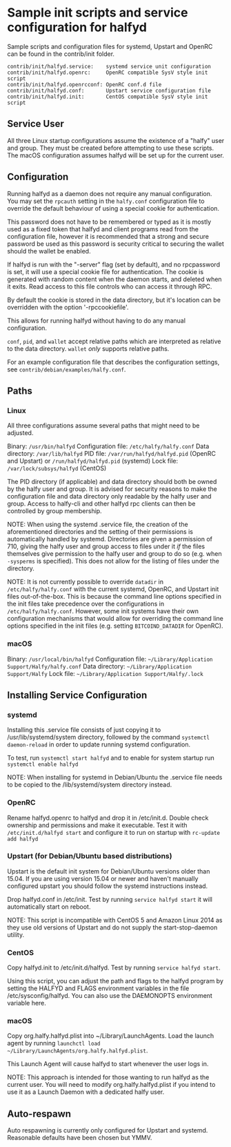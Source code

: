 Sample init scripts and service configuration for halfyd
==========================================================

Sample scripts and configuration files for systemd, Upstart and OpenRC
can be found in the contrib/init folder.

    contrib/init/halfyd.service:    systemd service unit configuration
    contrib/init/halfyd.openrc:     OpenRC compatible SysV style init script
    contrib/init/halfyd.openrcconf: OpenRC conf.d file
    contrib/init/halfyd.conf:       Upstart service configuration file
    contrib/init/halfyd.init:       CentOS compatible SysV style init script

Service User
---------------------------------

All three Linux startup configurations assume the existence of a "halfy" user
and group.  They must be created before attempting to use these scripts.
The macOS configuration assumes halfyd will be set up for the current user.

Configuration
---------------------------------

Running halfyd as a daemon does not require any manual configuration. You may
set the `rpcauth` setting in the `halfy.conf` configuration file to override
the default behaviour of using a special cookie for authentication.

This password does not have to be remembered or typed as it is mostly used
as a fixed token that halfyd and client programs read from the configuration
file, however it is recommended that a strong and secure password be used
as this password is security critical to securing the wallet should the
wallet be enabled.

If halfyd is run with the "-server" flag (set by default), and no rpcpassword is set,
it will use a special cookie file for authentication. The cookie is generated with random
content when the daemon starts, and deleted when it exits. Read access to this file
controls who can access it through RPC.

By default the cookie is stored in the data directory, but it's location can be overridden
with the option '-rpccookiefile'.

This allows for running halfyd without having to do any manual configuration.

`conf`, `pid`, and `wallet` accept relative paths which are interpreted as
relative to the data directory. `wallet` *only* supports relative paths.

For an example configuration file that describes the configuration settings,
see `contrib/debian/examples/halfy.conf`.

Paths
---------------------------------

### Linux

All three configurations assume several paths that might need to be adjusted.

Binary:              `/usr/bin/halfyd`
Configuration file:  `/etc/halfy/halfy.conf`
Data directory:      `/var/lib/halfyd`
PID file:            `/var/run/halfyd/halfyd.pid` (OpenRC and Upstart) or `/run/halfyd/halfyd.pid` (systemd)
Lock file:           `/var/lock/subsys/halfyd` (CentOS)

The PID directory (if applicable) and data directory should both be owned by the
halfy user and group. It is advised for security reasons to make the
configuration file and data directory only readable by the halfy user and
group. Access to halfy-cli and other halfyd rpc clients can then be
controlled by group membership.

NOTE: When using the systemd .service file, the creation of the aforementioned
directories and the setting of their permissions is automatically handled by
systemd. Directories are given a permission of 710, giving the halfy user and group
access to files under it _if_ the files themselves give permission to the
halfy user and group to do so (e.g. when `-sysperms` is specified). This does not allow
for the listing of files under the directory.

NOTE: It is not currently possible to override `datadir` in
`/etc/halfy/halfy.conf` with the current systemd, OpenRC, and Upstart init
files out-of-the-box. This is because the command line options specified in the
init files take precedence over the configurations in
`/etc/halfy/halfy.conf`. However, some init systems have their own
configuration mechanisms that would allow for overriding the command line
options specified in the init files (e.g. setting `BITCOIND_DATADIR` for
OpenRC).

### macOS

Binary:              `/usr/local/bin/halfyd`
Configuration file:  `~/Library/Application Support/Halfy/halfy.conf`
Data directory:      `~/Library/Application Support/Halfy`
Lock file:           `~/Library/Application Support/Halfy/.lock`

Installing Service Configuration
-----------------------------------

### systemd

Installing this .service file consists of just copying it to
/usr/lib/systemd/system directory, followed by the command
`systemctl daemon-reload` in order to update running systemd configuration.

To test, run `systemctl start halfyd` and to enable for system startup run
`systemctl enable halfyd`

NOTE: When installing for systemd in Debian/Ubuntu the .service file needs to be copied to the /lib/systemd/system directory instead.

### OpenRC

Rename halfyd.openrc to halfyd and drop it in /etc/init.d.  Double
check ownership and permissions and make it executable.  Test it with
`/etc/init.d/halfyd start` and configure it to run on startup with
`rc-update add halfyd`

### Upstart (for Debian/Ubuntu based distributions)

Upstart is the default init system for Debian/Ubuntu versions older than 15.04. If you are using version 15.04 or newer and haven't manually configured upstart you should follow the systemd instructions instead.

Drop halfyd.conf in /etc/init.  Test by running `service halfyd start`
it will automatically start on reboot.

NOTE: This script is incompatible with CentOS 5 and Amazon Linux 2014 as they
use old versions of Upstart and do not supply the start-stop-daemon utility.

### CentOS

Copy halfyd.init to /etc/init.d/halfyd. Test by running `service halfyd start`.

Using this script, you can adjust the path and flags to the halfyd program by
setting the HALFYD and FLAGS environment variables in the file
/etc/sysconfig/halfyd. You can also use the DAEMONOPTS environment variable here.

### macOS

Copy org.halfy.halfyd.plist into ~/Library/LaunchAgents. Load the launch agent by
running `launchctl load ~/Library/LaunchAgents/org.halfy.halfyd.plist`.

This Launch Agent will cause halfyd to start whenever the user logs in.

NOTE: This approach is intended for those wanting to run halfyd as the current user.
You will need to modify org.halfy.halfyd.plist if you intend to use it as a
Launch Daemon with a dedicated halfy user.

Auto-respawn
-----------------------------------

Auto respawning is currently only configured for Upstart and systemd.
Reasonable defaults have been chosen but YMMV.
